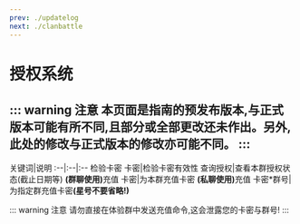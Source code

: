 ```yaml
---
prev: ./updatelog
next: ./clanbattle
---
```

# 授权系统
::: warning 注意
本页面是指南的预发布版本,与正式版本可能有所不同,且部分或全部更改还未作出。另外,此处的修改与正式版本的修改亦可能不同。
:::
---------

关键词|说明
:--|:--|:--
检验卡密 卡密|检验卡密有效性
查询授权|查看本群授权状态(截止日期等)
<b>(群聊使用)</B>充值 卡密|为本群充值卡密
<b>(私聊使用)</B>充值 卡密*群号|为指定群充值卡密<b>(星号不要省略!)</B>

::: warning 注意
请勿直接在体验群中发送充值命令,这会泄露您的卡密与群号!
:::